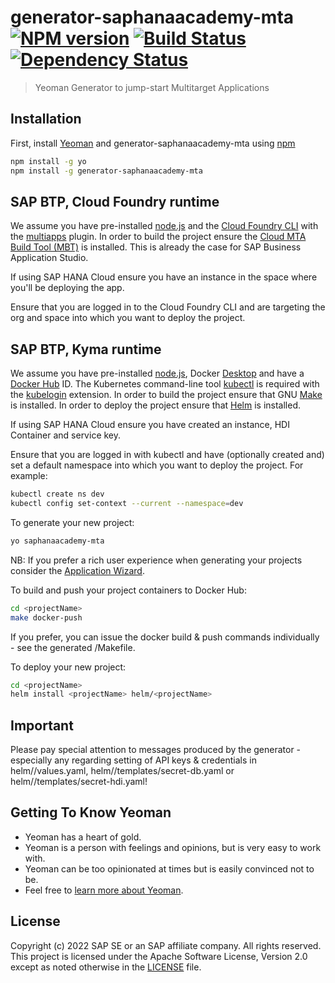 # generator-saphanaacademy-mta [![NPM version][npm-image]][npm-url] [![Build Status][travis-image]][travis-url] [![Dependency Status][daviddm-image]][daviddm-url]
> Yeoman Generator to jump-start Multitarget Applications

## Installation

First, install [Yeoman](http://yeoman.io) and generator-saphanaacademy-mta using [npm](https://www.npmjs.com/)

```bash
npm install -g yo
npm install -g generator-saphanaacademy-mta
```

## SAP BTP, Cloud Foundry runtime
We assume you have pre-installed [node.js](https://nodejs.org/) and the [Cloud Foundry CLI](https://github.com/cloudfoundry/cli) with the [multiapps](https://github.com/cloudfoundry-incubator/multiapps-cli-plugin) plugin. In order to build the project ensure the [Cloud MTA Build Tool (MBT)](https://sap.github.io/cloud-mta-build-tool/) is installed. This is already the case for SAP Business Application Studio.

If using SAP HANA Cloud ensure you have an instance in the space where you'll be deploying the app.

Ensure that you are logged in to the Cloud Foundry CLI and are targeting the org and space into which you want to deploy the project.

## SAP BTP, Kyma runtime
We assume you have pre-installed [node.js](https://nodejs.org/), Docker [Desktop](https://www.docker.com/products/docker-desktop) and have a [Docker Hub](https://hub.docker.com/) ID. The Kubernetes command-line tool [kubectl](https://kubernetes.io/docs/tasks/tools/) is required with the [kubelogin](https://github.com/int128/kubelogin) extension. In order to build the project ensure that GNU [Make](https://www.gnu.org/software/make) is installed. In order to deploy the project ensure that [Helm](https://helm.sh/docs/intro/install) is installed.

If using SAP HANA Cloud ensure you have created an instance, HDI Container and service key.

Ensure that you are logged in with kubectl and have (optionally created and) set a default namespace into which you want to deploy the project. For example:
```bash
kubectl create ns dev
kubectl config set-context --current --namespace=dev
```

To generate your new project:
```bash
yo saphanaacademy-mta
```
NB: If you prefer a rich user experience when generating your projects consider the [Application Wizard](https://marketplace.visualstudio.com/items?itemName=SAPOS.yeoman-ui).

To build and push your project containers to Docker Hub:
```bash
cd <projectName>
make docker-push
```
If you prefer, you can issue the docker build & push commands individually - see the generated <projectName>/Makefile.

To deploy your new project:
```bash
cd <projectName>
helm install <projectName> helm/<projectName>
```

## Important
Please pay special attention to messages produced by the generator - especially any regarding setting of API keys & credentials in helm/<projectName>/values.yaml, helm/<projectName>/templates/secret-db.yaml or helm/<projectName>/templates/secret-hdi.yaml!

## Getting To Know Yeoman

 * Yeoman has a heart of gold.
 * Yeoman is a person with feelings and opinions, but is very easy to work with.
 * Yeoman can be too opinionated at times but is easily convinced not to be.
 * Feel free to [learn more about Yeoman](http://yeoman.io/).

## License

Copyright (c) 2022 SAP SE or an SAP affiliate company. All rights reserved. This project is licensed under the Apache Software License, Version 2.0 except as noted otherwise in the [LICENSE](LICENSE) file.

[npm-image]: https://badge.fury.io/js/generator-saphanaacademy-mta.svg
[npm-url]: https://npmjs.org/package/generator-saphanaacademy-mta
[travis-image]: https://travis-ci.com/saphanaacademy/generator-saphanaacademy-mta.svg?branch=master
[travis-url]: https://travis-ci.com/saphanaacademy/generator-saphanaacademy-mta
[daviddm-image]: https://david-dm.org/saphanaacademy/generator-saphanaacademy-mta.svg?theme=shields.io
[daviddm-url]: https://david-dm.org/saphanaacademy/generator-saphanaacademy-mta
